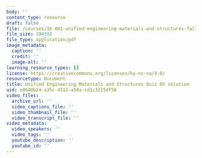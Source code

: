 ```yaml
---
body: ''
content_type: resource
draft: false
file: /courses/16-001-unified-engineering-materials-and-structures-fall-2021/mit16_001_f21_q05_sol.pdf
file_size: 194312
file_type: application/pdf
image_metadata:
  caption: ''
  credit: ''
  image-alt: ''
learning_resource_types: []
license: https://creativecommons.org/licenses/by-nc-sa/4.0/
resourcetype: Document
title: Unified Engineering Materials and Structures Quiz 05 solution
uid: e0640b24-a35c-4512-a50a-cd1c3215df58
video_files:
  archive_url: ''
  video_captions_file: ''
  video_thumbnail_file: ''
  video_transcript_file: ''
video_metadata:
  video_speakers: ''
  video_tags: ''
  youtube_description: ''
  youtube_id: ''
---
```

